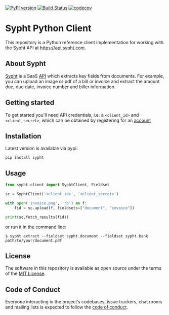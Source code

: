 [![PyPI version](https://badge.fury.io/py/sypht.svg)](https://badge.fury.io/py/sypht) [![Build Status](https://api.travis-ci.org/sypht-team/sypht-python-client.svg?branch=master)](https://travis-ci.org/sypht-team/sypht-python-client) [![codecov](https://codecov.io/gh/sypht-team/sypht-python-client/branch/master/graph/badge.svg)](https://codecov.io/gh/sypht-team/sypht-python-client)

# Sypht Python Client
This repository is a Python reference client implementation for working with the Sypht API at https://api.sypht.com.

## About Sypht
[Sypht](https://sypht.com) is a SaaS [API]((https://docs.sypht.com/)) which extracts key fields from documents. For 
example, you can upload an image or pdf of a bill or invoice and extract the amount due, due date, invoice number 
and biller information. 

## Getting started
To get started you'll need API credentials, i.e. a `<client_id>` and `<client_secret>`, which can be obtained by registering
for an [account](https://www.sypht.com/signup/developer)

## Installation
Latest version is available via pypi:

```
pip install sypht
```

## Usage
```python
from sypht.client import SyphtClient, Fieldset

sc = SyphtClient('<client_id>', '<client_secret>')

with open('invoice.png', 'rb') as f:
    fid = sc.upload(f, fieldsets=["document", "invoice"])

print(sc.fetch_results(fid))
```

or run it in the command line:

```
$ sypht extract --fieldset sypht.document --fieldset sypht.bank path/to/your/document.pdf
```

## License
The software in this repository is available as open source under the terms of the [MIT License](https://github.com/sypht-team/sypht-python-client/blob/master/LICENSE).

## Code of Conduct
Everyone interacting in the project’s codebases, issue trackers, chat rooms and mailing lists is expected to follow the [code of conduct](https://github.com/sypht-team/sypht-python-client/blob/master/CODE_OF_CONDUCT.md).
